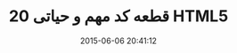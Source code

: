 ---
layout: post
title: "20 قطعه کد مهم و حیاتی HTML5"
date: 2015-06-06 20:41:12
section: article
tags: html5
link: "http://www.majidonline.com/article/20_%D9%82%D8%B7%D8%B9%D9%87_%DA%A9%D8%AF_%D9%85%D9%87%D9%85_%D9%88_%D8%AD%DB%8C%D8%A7%D8%AA%DB%8C_HTML5.html"
user: "نوید کاشانی"
user_link: "http://navid.kashani.ir/"
---